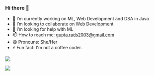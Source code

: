 ### Hi there 👋

<!--
**why-Radhika/why-Radhika** is a ✨ _special_ ✨ repository because its `README.md` (this file) appears on your GitHub profile. -->

- 🔭 I’m currently working on ML, Web Development and DSA in Java
- 👯 I’m looking to collaborate on Web Development
- 🤔 I’m looking for help with ML
- 📫 How to reach me: gupta.rads2003@gmail.com
- 😄 Pronouns: She/Her
- ⚡ Fun fact: I'm not a coffee coder.


![](https://komarev.com/ghpvc/?username=why-Radhika&color=orange)


![](https://github-readme-stats.vercel.app/api?username=why-Radhika&show_icons=true&theme=nord&bg_color=00002345&show_icons=true&include_all_commits=true)
